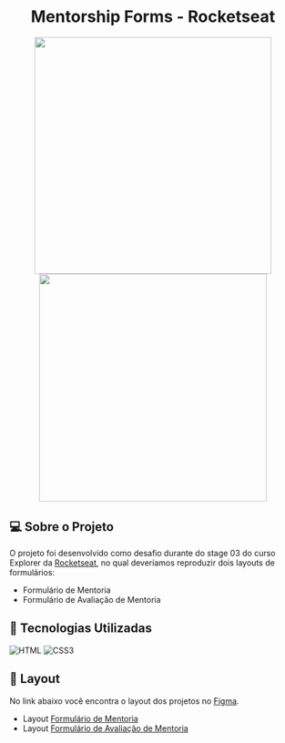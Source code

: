 <div align="center">
<h1>Mentorship Forms - Rocketseat</h1>
</div>

<p align="center">
<img src="https://i.imgur.com/x0kUCP6.png" width="416.2" />
<img src="https://i.imgur.com/xcFi7ex.png" width="400" />
</p>

## 💻 Sobre o Projeto

O projeto foi desenvolvido como desafio durante do stage 03 do curso Explorer da [Rocketseat](https://www.rocketseat.com.br/), no qual deveríamos reproduzir dois layouts de formulários:

- Formulário de Mentoria
- Formulário de Avaliação de Mentoria

## 🚀 Tecnologias Utilizadas

![HTML](https://img.shields.io/badge/HTML5-E34F26?style=for-the-badge&logo=html5&logoColor=white)
![CSS3](https://img.shields.io/badge/CSS3-1572B6?style=for-the-badge&logo=css3&logoColor=white)

## 🔖 Layout

No link abaixo você encontra o layout dos projetos no [Figma](http://figma.com/).

- Layout [Formulário de Mentoria](https://www.figma.com/file/zXAez7990OQ8aMGA6n7L44/Stage-03---Formul%C3%A1rio-intermedi%C3%A1rio-(Copy))
- Layout [Formulário de Avaliação de Mentoria](https://www.figma.com/file/5pu4HO5kOTayo7pu7eo4k7/Stage-03---Formul%C3%A1rio-avan%C3%A7ado-(Copy)?node-id=0%3A1)


